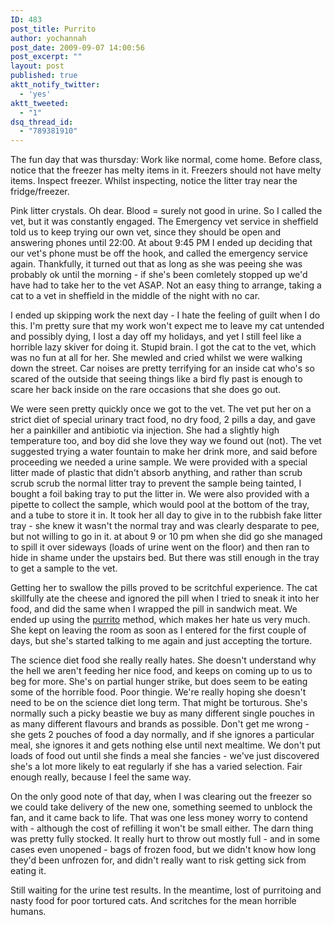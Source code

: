```yaml
---
ID: 483
post_title: Purrito
author: yochannah
post_date: 2009-09-07 14:00:56
post_excerpt: ""
layout: post
published: true
aktt_notify_twitter:
  - 'yes'
aktt_tweeted:
  - "1"
dsq_thread_id:
  - "789381910"
---
```

The fun day that was thursday: 
Work like normal, come home. Before class, notice that the freezer has melty items in it. Freezers should not have melty items. Inspect freezer. Whilst inspecting, notice the litter tray near the fridge/freezer. 

Pink litter crystals. Oh dear. Blood = surely not good in urine. So I called the vet, but it was constantly engaged. The Emergency vet service in sheffield told us to keep trying our own vet, since they should be open and answering phones until 22:00. At about 9:45 PM I ended up deciding that our vet's phone must be off the hook, and called the emergency service again. Thankfully, it turned out that as long as she was peeing she was probably ok until the morning - if she's been comletely stopped up we'd have had to take her to the vet ASAP. Not an easy thing to arrange, taking a cat to a vet in sheffield in the middle of the night with no car. 

I ended up skipping work the next day - I hate the feeling of guilt when I do this. I'm pretty sure that my work won't expect me to leave my cat untended and possibly dying, I lost a day off my holidays, and yet I still feel like a horrible lazy skiver for doing it. Stupid brain. I got the cat to the vet, which was no fun at all for her. She mewled and cried whilst we were walking down the street. Car noises are pretty terrifying for an inside cat who's so scared of the outside that seeing things like a bird fly past is enough to scare her back inside on the rare occasions that she does go out.

We were seen pretty quickly once we got to the vet. The vet put her on a strict diet of special urinary tract food, no dry food, 2 pills a day, and gave her a painkiller and antibiotic via injection. She had a slightly high temperature too, and boy did she love they way we found out (not). The vet suggested trying a water fountain to make her drink more, and said before proceeding we needed a urine sample. We were provided with a special litter made of plastic that didn't absorb anything, and rather than scrub scrub scrub the normal litter tray to prevent the sample being tainted, I bought a foil baking tray to put the litter in. We were also provided with a pipette to collect the sample, which would pool at the bottom of the tray, and a tube to store it in. It took her all day to give in to the rubbish fake litter tray - she knew it wasn't the normal tray and was clearly desparate to pee, but not willing to go in it. at about 9 or 10 pm when she did go she managed to spill it over sideways (loads of urine went on the floor) and then ran to hide in shame under the upstairs bed. But there was still enough in the tray to get a sample to the vet. 

Getting her to swallow the pills proved to be scritchful experience. The cat skillfully ate the cheese and ignored the pill when I tried to sneak it into her food, and did the same when I wrapped the pill in sandwich meat. We ended up using the <a href="http://images.google.com/images?source=ig&hl=en&rlz=&q=purrito&um=1&ie=UTF-8&sa=N&tab=wi">purrito</a> method, which makes her hate us very much. She kept on leaving the room as soon as I entered for the first couple of days, but she's started talking to me again and just accepting the torture.

The science diet food she really really hates. She doesn't understand why the hell we aren't feeding her nice food, and keeps on coming up to us to beg for more. She's on partial hunger strike, but does seem to be eating some of the horrible food. Poor thingie. We're really hoping she doesn't need to be on the science diet long term. That might be torturous. She's normally such a picky beastie we buy as many different single pouches in as many different flavours and brands as possible. Don't get me wrong - she gets 2 pouches of food a day normally, and if she ignores a particular meal, she ignores it and gets nothing else until next mealtime. We don't put loads of food out until she finds a meal she fancies - we've just discovered she's a lot more likely to eat regularly if she has a varied selection. Fair enough really, because I feel the same way. 

On the only good note of that day, when I was clearing out the freezer so we could take delivery of the new one, something seemed to unblock the fan, and it came back to life. That was one less money worry to contend with - although the cost of refilling it won't be small either. The darn thing was pretty fully stocked. It really hurt to throw out mostly full - and in some cases even unopened - bags of frozen food, but we didn't know how long they'd been unfrozen for, and didn't really want to risk getting sick from eating it. 

Still waiting for the urine test results. In the meantime, lost of purritoing and nasty food for poor tortured cats. And scritches for the mean horrible humans.
